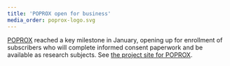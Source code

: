 ```yaml
---
title: 'POPROX open for business'
media_order: poprox-logo.svg
---
```


[POPROX](../../projects/poprox) reached a key milestone in January, opening up for enrollment of subscribers who will complete informed consent paperwork and be available as research subjects. See [the project site for POPROX](http://poprox.ai). 
